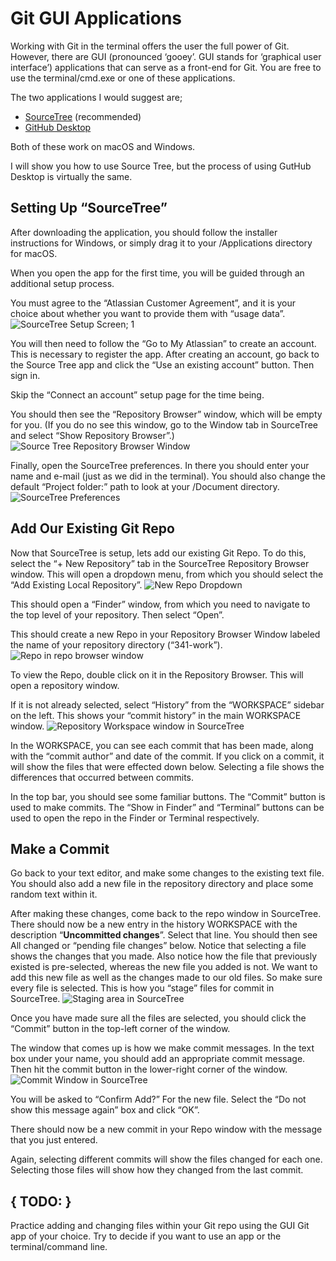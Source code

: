 # Git GUI Applications

Working with Git in the terminal offers the user the full power of Git. However, there are GUI (pronounced ‘gooey’. GUI stands for ‘graphical user interface’) applications that can serve as a front-end for Git. You are free to use the terminal/cmd.exe or one of these applications.

The two applications I would suggest are;
- [SourceTree](https://www.sourcetreeapp.com) (recommended)
- [GitHub Desktop](https://desktop.github.com)

Both of these work on macOS and Windows. 

I will show you how to use Source Tree, but the process of using GutHub Desktop is virtually the same. 

## Setting Up “SourceTree”
After downloading the application, you should follow the installer instructions for Windows, or simply drag it to your /Applications directory for macOS. 

When you open the app for the first time, you will be guided through an additional setup process. 

You must agree to the “Atlassian Customer Agreement”, and it is your choice about whether you want to provide them with “usage data”.
![SourceTree Setup Screen; 1](imgs/st_setup_1.jpg)

You will then need to follow the “Go to My Atlassian” to create an account. This is necessary to register the app. After creating an account, go back to the Source Tree app and click the “Use an existing account” button. Then sign in. 

Skip the “Connect an account” setup page for the time being. 

You should then see the “Repository Browser” window, which will be empty for you. (If you do no see this window, go to the Window tab in SourceTree and select “Show Repository Browser”.)
![Source Tree Repository Browser Window](imgs/st_setup_2.jpg)

Finally, open the SourceTree preferences. In there you should enter your name and e-mail (just as we did in the terminal). You should also change the default “Project folder:” path to look at your /Document directory. 
![SourceTree Preferences](imgs/st_setup_3.jpg)

## Add Our Existing Git Repo
Now that SourceTree is setup, lets add our existing Git Repo. To do this, select the “+ New Repository” tab in the SourceTree Repository Browser window. This will open a dropdown menu, from which you should select the “Add Existing Local Repository”. 
![New Repo Dropdown](imgs/st_addRepo.jpg)

This should open a “Finder” window, from which you need to navigate to the top level of your repository. Then select “Open”.

This should create a new Repo in your Repository Browser Window labeled the name of your repository directory (“341-work”).
![Repo in repo browser window](imgs/st_addRepo2.jpg)

To view the Repo, double click on it in the Repository Browser. This will open a repository window. 

If it is not already selected, select “History” from the “WORKSPACE” sidebar on the left. This shows your “commit history” in the main WORKSPACE window. 
![Repository Workspace window in SourceTree](imgs/st_repo1.jpg)

In the WORKSPACE, you can see each commit that has been made, along with the “commit author” and date of the commit. If you click on a commit, it will show the files that were effected down below. Selecting a file shows the differences that occurred between commits. 

In the top bar, you should see some familiar buttons. The “Commit” button is used to make commits. The “Show in Finder” and “Terminal” buttons can be used to open the repo in the Finder or Terminal respectively. 

## Make a Commit
Go back to your text editor, and make some changes to the existing text file. You should also add a new file in the repository directory and place some random text within it. 

After making these changes, come back to the repo window in SourceTree. There should now be a new entry in the history WORKSPACE with the description “**Uncommitted changes**”. Select that line. You should then see All changed or “pending file changes” below. Notice that selecting a file shows the changes that you made. Also notice how the file that previously existed is pre-selected, whereas the new file you added is not. We want to add this new file as well as the changes made to our old files. So make sure every file is selected. This is how you “stage” files for commit in SourceTree.
![Staging area in SourceTree](imgs/st_repo2.jpg)

Once you have made sure all the files are selected, you should click the “Commit” button in the top-left corner of the window. 

The window that comes up is how we make commit messages. In the text box under your name, you should add an appropriate commit message. Then hit the commit button in the lower-right corner of the window. 
![Commit Window in SourceTree](imgs/st_repo3.jpg)

You will be asked to “Confirm Add?” For the new file. Select the “Do not show this message again” box and click “OK”.

There should now be a new commit in your Repo window with the message that you just entered. 

Again, selecting different commits will show the files changed for each one. Selecting those files will show how they changed from the last commit. 

## { TODO: }
Practice adding and changing files within your Git repo using the GUI Git app of your choice. Try to decide if you want to use an app or the terminal/command line.
